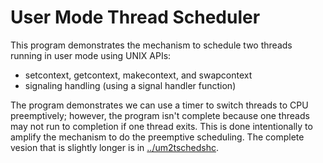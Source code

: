 # User Mode Thread Scheduler

This program demonstrates the mechanism to schedule two threads running
in user mode using UNIX APIs:

- setcontext, getcontext, makecontext, and swapcontext
- signaling handling (using a signal handler function)

The program demonstrates we can use a timer to switch threads to CPU
preemptively; however, the program isn't complete because one threads
may not run to completion if one thread exits. This is done intentionally
to amplify the mechanism to do the preemptive scheduling. The complete
vesion that is slightly longer is in [../um2tschedshc](../um2tschedshc).

